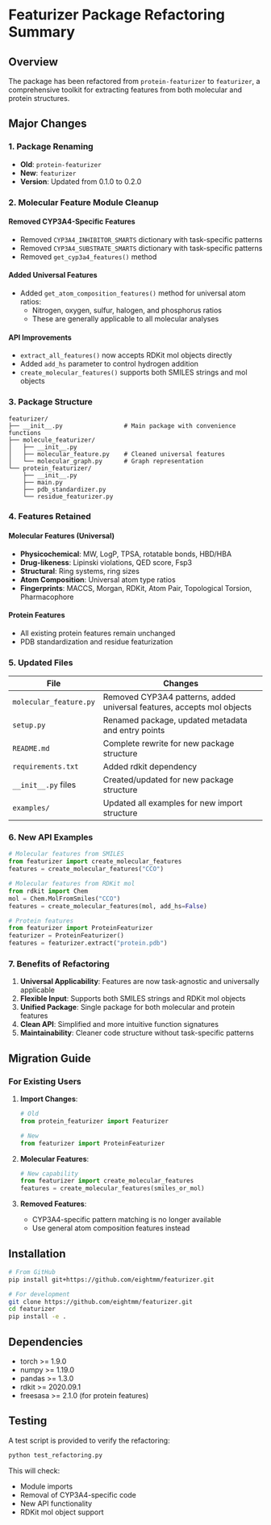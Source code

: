 # Featurizer Package Refactoring Summary

## Overview
The package has been refactored from `protein-featurizer` to `featurizer`, a comprehensive toolkit for extracting features from both molecular and protein structures.

## Major Changes

### 1. Package Renaming
- **Old**: `protein-featurizer`
- **New**: `featurizer`
- **Version**: Updated from 0.1.0 to 0.2.0

### 2. Molecular Feature Module Cleanup

#### Removed CYP3A4-Specific Features
- Removed `CYP3A4_INHIBITOR_SMARTS` dictionary with task-specific patterns
- Removed `CYP3A4_SUBSTRATE_SMARTS` dictionary with task-specific patterns
- Removed `get_cyp3a4_features()` method

#### Added Universal Features
- Added `get_atom_composition_features()` method for universal atom ratios:
  - Nitrogen, oxygen, sulfur, halogen, and phosphorus ratios
  - These are generally applicable to all molecular analyses

#### API Improvements
- `extract_all_features()` now accepts RDKit mol objects directly
- Added `add_hs` parameter to control hydrogen addition
- `create_molecular_features()` supports both SMILES strings and mol objects

### 3. Package Structure

```
featurizer/
├── __init__.py                 # Main package with convenience functions
├── molecule_featurizer/
│   ├── __init__.py
│   ├── molecular_feature.py    # Cleaned universal features
│   └── molecular_graph.py      # Graph representation
└── protein_featurizer/
    ├── __init__.py
    ├── main.py
    ├── pdb_standardizer.py
    └── residue_featurizer.py
```

### 4. Features Retained

#### Molecular Features (Universal)
- **Physicochemical**: MW, LogP, TPSA, rotatable bonds, HBD/HBA
- **Drug-likeness**: Lipinski violations, QED score, Fsp3
- **Structural**: Ring systems, ring sizes
- **Atom Composition**: Universal atom type ratios
- **Fingerprints**: MACCS, Morgan, RDKit, Atom Pair, Topological Torsion, Pharmacophore

#### Protein Features
- All existing protein features remain unchanged
- PDB standardization and residue featurization

### 5. Updated Files

| File | Changes |
|------|---------|
| `molecular_feature.py` | Removed CYP3A4 patterns, added universal features, accepts mol objects |
| `setup.py` | Renamed package, updated metadata and entry points |
| `README.md` | Complete rewrite for new package structure |
| `requirements.txt` | Added rdkit dependency |
| `__init__.py` files | Created/updated for new package structure |
| `examples/` | Updated all examples for new import structure |

### 6. New API Examples

```python
# Molecular features from SMILES
from featurizer import create_molecular_features
features = create_molecular_features("CCO")

# Molecular features from RDKit mol
from rdkit import Chem
mol = Chem.MolFromSmiles("CCO")
features = create_molecular_features(mol, add_hs=False)

# Protein features
from featurizer import ProteinFeaturizer
featurizer = ProteinFeaturizer()
features = featurizer.extract("protein.pdb")
```

### 7. Benefits of Refactoring

1. **Universal Applicability**: Features are now task-agnostic and universally applicable
2. **Flexible Input**: Supports both SMILES strings and RDKit mol objects
3. **Unified Package**: Single package for both molecular and protein features
4. **Clean API**: Simplified and more intuitive function signatures
5. **Maintainability**: Cleaner code structure without task-specific patterns

## Migration Guide

### For Existing Users

1. **Import Changes**:
   ```python
   # Old
   from protein_featurizer import Featurizer

   # New
   from featurizer import ProteinFeaturizer
   ```

2. **Molecular Features**:
   ```python
   # New capability
   from featurizer import create_molecular_features
   features = create_molecular_features(smiles_or_mol)
   ```

3. **Removed Features**:
   - CYP3A4-specific pattern matching is no longer available
   - Use general atom composition features instead

## Installation

```bash
# From GitHub
pip install git+https://github.com/eightmm/featurizer.git

# For development
git clone https://github.com/eightmm/featurizer.git
cd featurizer
pip install -e .
```

## Dependencies

- torch >= 1.9.0
- numpy >= 1.19.0
- pandas >= 1.3.0
- rdkit >= 2020.09.1
- freesasa >= 2.1.0 (for protein features)

## Testing

A test script is provided to verify the refactoring:

```bash
python test_refactoring.py
```

This will check:
- Module imports
- Removal of CYP3A4-specific code
- New API functionality
- RDKit mol object support